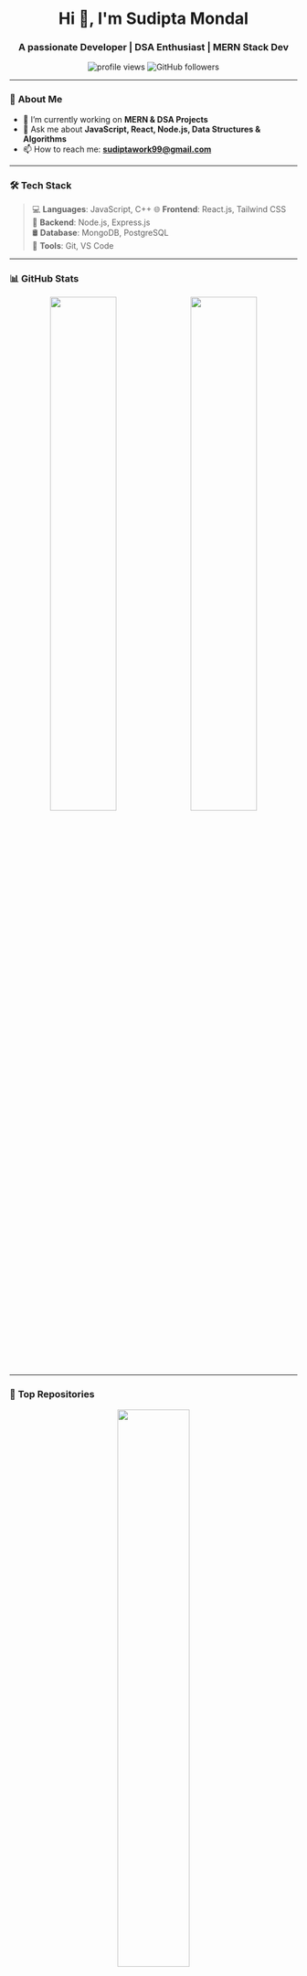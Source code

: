 <h1 align="center">Hi 👋, I'm Sudipta Mondal</h1>
<h3 align="center">A passionate Developer | DSA Enthusiast | MERN Stack Dev</h3>

<p align="center">
  <img src="https://komarev.com/ghpvc/?username=your-username&label=Profile%20Views&color=0e75b6&style=flat" alt="profile views" />
  <img src="https://img.shields.io/github/followers/your-username?label=Followers&style=social" alt="GitHub followers" />
</p>

---

### 🚀 **About Me**
- 🔭 I’m currently working on **MERN & DSA Projects**
- 💬 Ask me about **JavaScript, React, Node.js, Data Structures & Algorithms**
- 📫 How to reach me: **sudiptawork99@gmail.com**

---

### 🛠 **Tech Stack**
> 💻 **Languages**: JavaScript, C++
> 🌐 **Frontend**: React.js, Tailwind CSS  
> 🔧 **Backend**: Node.js, Express.js  
> 🛢 **Database**: MongoDB, PostgreSQL  
> 🔨 **Tools**: Git, VS Code  

---

### 📊 **GitHub Stats**
<p align="center">
  <img width="48%" src="https://github-readme-stats.vercel.app/api?username=your-username&show_icons=true&theme=tokyonight" />
  <img width="48%" src="https://github-readme-streak-stats.herokuapp.com/?user=your-username&theme=tokyonight" />
</p>

---

### 🚀 **Top Repositories**
<p align="center">
  <a href="https://github.com/your-username/repository-1">
    <img width="50%" src="https://github-readme-stats.vercel.app/api/pin/?username=your-username&repo=repository-1&theme=tokyonight" />
  </a>
  <a href="https://github.com/your-username/repository-2">
    <img width="50%" src="https://github-readme-stats.vercel.app/api/pin/?username=your-username&repo=repository-2&theme=tokyonight" />
  </a>
</p>

---

### 🤝 **Connect with Me**
<p align="center">
  <a href="https://www.linkedin.com/in/sudipta-mondal-95b82a160/"><img src="https://img.shields.io/badge/LinkedIn-blue?style=for-the-badge&logo=linkedin" /></a>
  <a href="https://twitter.com/Zer0_UwU_"><img src="https://img.shields.io/badge/Twitter-blue?style=for-the-badge&logo=twitter" /></a>
  <a href="mailto:sudiptawork99@gmail.com"><img src="https://img.shields.io/badge/Email-red?style=for-the-badge&logo=gmail" /></a>
</p>
